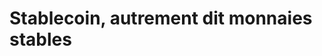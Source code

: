 # Stablecoin, autrement dit monnaies stables

<iframe srcdoc='<!DOCTYPE html>
<html lang="fr">
<head>
    <meta charset="UTF-8">
    <meta name="viewport" content="width=device-width, initial-scale=1.0">
    <style>
        body {
            margin: 0;
            padding: 0;
            overflow: hidden;
        }
    </style>
    <script src="https://widgets.coingecko.com/gecko-coin-price-static-headline-widget.js"></script>
</head>
<body>
    <gecko-coin-price-static-headline-widget locale="fr" dark-mode="true" coin-ids="tether,usd-coin,usdd" initial-currency="usd"></gecko-coin-price-static-headline-widget>
</body>
</html>' 
style="border: none; width: 100%; height: 100%;"></iframe>
